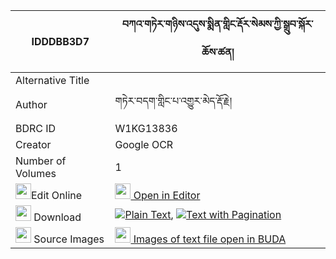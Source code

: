 |IDDDBB3D7|བཀའ་གཏེར་གཉིས་འདུས་སྨིན་གླིང་རྡོར་སེམས་ཀྱི་སྒྲུབ་སྐོར་ཆོས་ཚན། 
| --- | --- 
|Alternative Title |
|Author| གཏེར་བདག་གླིང་པ་འགྱུར་མེད་རྡོ་རྗེ།
|BDRC ID | W1KG13836
|Creator | Google OCR
|Number of Volumes| 1
|<img width="25" src="https://img.icons8.com/color/25/000000/edit-property.png">Edit Online| [<img width="25" src="https://avatars.githubusercontent.com/u/45091458?s=200&v=4"> Open in Editor](http://editor.openpecha.org/IDDDBB3D7)
|<img width="25" src="https://img.icons8.com/fluent/48/000000/download-2.png"/>  Download | [![](https://img.icons8.com/color/20/000000/txt.png)Plain Text](https://github.com/Openpecha/IDDDBB3D7/releases/download/v1/ka_ter_nyi_du_min_ling_dor_sem_plain_IDDDBB3D7.zip), [![](https://img.icons8.com/color/20/000000/txt.png)Text with Pagination](https://github.com/Openpecha/IDDDBB3D7/releases/download/v1/ka_ter_nyi_du_min_ling_dor_sem_pages_IDDDBB3D7.zip)
|<img width="25" src="https://img.icons8.com/plasticine/100/000000/pictures-folder.png"/>  Source Images | [<img width="25" src="https://library.bdrc.io/icons/BUDA-small.svg"> Images of text file open in BUDA](https://library.bdrc.io/show/bdr:W1KG13836)
